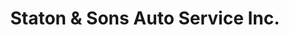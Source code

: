 ---
title: "Staton & Sons Auto Service Inc."
url: /lynchburg/staton-and-sons-auto-service-inc/
shop: car repair
---